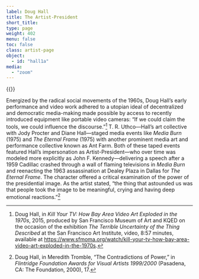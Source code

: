 ```yaml
---
label: Doug Hall
title: The Artist-President
short_title:
type: page
weight: 402
menu: false
toc: false
class: artist-page
object:
  - id: "hall1a"
media:
  - "zoom"
---
```

{{<q-figure id="hall1a">}}

Energized by the radical social movements of the 1960s, Doug Hall’s early performance and video work adhered to a utopian ideal of decentralized and democratic media-making made possible by access to recently introduced equipment like portable video cameras: “If we could claim the tools, we could influence the discourse.”[^1] T. R. Uthco—Hall’s art collective with Jody Procter and Diane Hall—staged media events like *Media Burn* (1975) and *The Eternal Frame* (1975) with another prominent media art and performance collective known as Ant Farm. Both of these taped events featured Hall’s impersonation as Artist-President—who over time was modeled more explicitly as John F. Kennedy—delivering a speech after a 1959 Cadillac crashed through a wall of flaming televisions in *Media Burn* and reenacting the 1963 assassination at Dealey Plaza in Dallas for *The Eternal Frame*. The character offered a critical examination of the power of the presidential image. As the artist stated, “the thing that astounded us was that people took the image to be meaningful, crying and having deep emotional reactions.”[^2]

[^1]: Doug Hall, in *Kill Your TV: How Bay Area Video Art Exploded in the 1970s*, 2015, produced by San Francisco Museum of Art and KQED on the occasion of the exhibition *The Terrible Uncertainty of the Thing Described* at the San Francisco Art Institute, video, 8:57 minutes, available at https://www.sfmoma.org/watch/kill-your-tv-how-bay-area-video-art-exploded-in-the-1970s.

[^2]: Doug Hall, in Meredith Tromble, “The Contradictions of Power,” in *Flintridge Foundation Awards for Visual Artists 1999/2000* (Pasadena, CA: The Foundation, 2000), 17.

